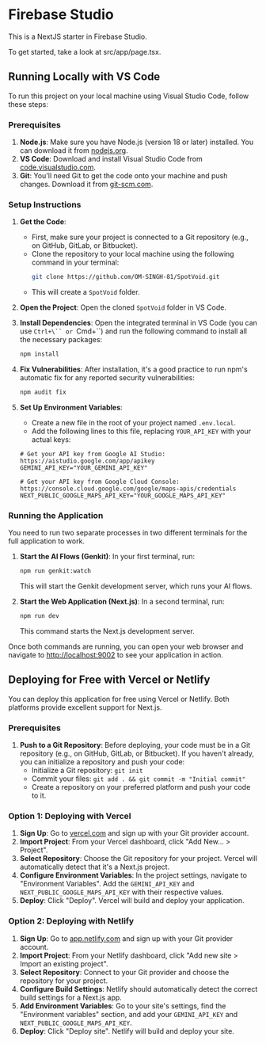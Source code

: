 # Firebase Studio

This is a NextJS starter in Firebase Studio.

To get started, take a look at src/app/page.tsx.

## Running Locally with VS Code

To run this project on your local machine using Visual Studio Code, follow these steps:

### Prerequisites

1.  **Node.js**: Make sure you have Node.js (version 18 or later) installed. You can download it from [nodejs.org](https://nodejs.org/).
2.  **VS Code**: Download and install Visual Studio Code from [code.visualstudio.com](https://code.visualstudio.com/).
3.  **Git**: You'll need Git to get the code onto your machine and push changes. Download it from [git-scm.com](https://git-scm.com/).

### Setup Instructions

1.  **Get the Code**:
    *   First, make sure your project is connected to a Git repository (e.g., on GitHub, GitLab, or Bitbucket).
    *   Clone the repository to your local machine using the following command in your terminal:
        ```bash
        git clone https://github.com/OM-SINGH-81/SpotVoid.git
        ```
    *   This will create a `SpotVoid` folder.

2.  **Open the Project**: Open the cloned `SpotVoid` folder in VS Code.

3.  **Install Dependencies**: Open the integrated terminal in VS Code (you can use `Ctrl+\`` or `Cmd+\``) and run the following command to install all the necessary packages:
    ```bash
    npm install
    ```

4.  **Fix Vulnerabilities**: After installation, it's a good practice to run npm's automatic fix for any reported security vulnerabilities:
    ```bash
    npm audit fix
    ```

5.  **Set Up Environment Variables**:
    *   Create a new file in the root of your project named `.env.local`.
    *   Add the following lines to this file, replacing `YOUR_API_KEY` with your actual keys:

    ```
    # Get your API key from Google AI Studio: https://aistudio.google.com/app/apikey
    GEMINI_API_KEY="YOUR_GEMINI_API_KEY"

    # Get your API key from Google Cloud Console: https://console.cloud.google.com/google/maps-apis/credentials
    NEXT_PUBLIC_GOOGLE_MAPS_API_KEY="YOUR_GOOGLE_MAPS_API_KEY"
    ```

### Running the Application

You need to run two separate processes in two different terminals for the full application to work.

1.  **Start the AI Flows (Genkit)**: In your first terminal, run:
    ```bash
    npm run genkit:watch
    ```
    This will start the Genkit development server, which runs your AI flows.

2.  **Start the Web Application (Next.js)**: In a second terminal, run:
    ```bash
    npm run dev
    ```
    This command starts the Next.js development server.

Once both commands are running, you can open your web browser and navigate to [http://localhost:9002](http://localhost:9002) to see your application in action.

## Deploying for Free with Vercel or Netlify

You can deploy this application for free using Vercel or Netlify. Both platforms provide excellent support for Next.js.

### Prerequisites

1.  **Push to a Git Repository**: Before deploying, your code must be in a Git repository (e.g., on GitHub, GitLab, or Bitbucket). If you haven't already, you can initialize a repository and push your code:
    *   Initialize a Git repository: `git init`
    *   Commit your files: `git add . && git commit -m "Initial commit"`
    *   Create a repository on your preferred platform and push your code to it.

### Option 1: Deploying with Vercel

1.  **Sign Up**: Go to [vercel.com](https://vercel.com) and sign up with your Git provider account.
2.  **Import Project**: From your Vercel dashboard, click "Add New... > Project".
3.  **Select Repository**: Choose the Git repository for your project. Vercel will automatically detect that it's a Next.js project.
4.  **Configure Environment Variables**: In the project settings, navigate to "Environment Variables". Add the `GEMINI_API_KEY` and `NEXT_PUBLIC_GOOGLE_MAPS_API_KEY` with their respective values.
5.  **Deploy**: Click "Deploy". Vercel will build and deploy your application.

### Option 2: Deploying with Netlify

1.  **Sign Up**: Go to [app.netlify.com](https://app.netlify.com) and sign up with your Git provider account.
2.  **Import Project**: From your Netlify dashboard, click "Add new site > Import an existing project".
3.  **Select Repository**: Connect to your Git provider and choose the repository for your project.
4.  **Configure Build Settings**: Netlify should automatically detect the correct build settings for a Next.js app.
5.  **Add Environment Variables**: Go to your site's settings, find the "Environment variables" section, and add your `GEMINI_API_KEY` and `NEXT_PUBLIC_GOOGLE_MAPS_API_KEY`.
6.  **Deploy**: Click "Deploy site". Netlify will build and deploy your site.
